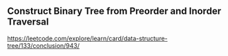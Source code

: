 ## Construct Binary Tree from Preorder and Inorder Traversal
https://leetcode.com/explore/learn/card/data-structure-tree/133/conclusion/943/
